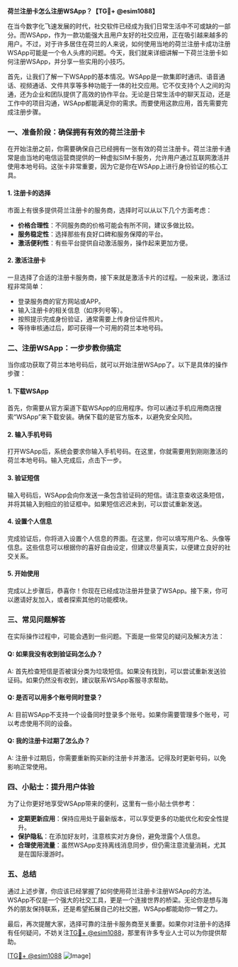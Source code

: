 **荷兰注册卡怎么注册WSApp？【TG💪+ @esim1088】**

在当今数字化飞速发展的时代，社交软件已经成为我们日常生活中不可或缺的一部分。而WSApp，作为一款功能强大且用户友好的社交应用，正在吸引越来越多的用户。不过，对于许多居住在荷兰的人来说，如何使用当地的荷兰注册卡成功注册WSApp可能是一个令人头疼的问题。今天，我们就来详细讲解一下荷兰注册卡如何注册WSApp，并分享一些实用的小技巧。

首先，让我们了解一下WSApp的基本情况。WSApp是一款集即时通讯、语音通话、视频通话、文件共享等多种功能于一体的社交应用。它不仅支持个人之间的沟通，还为企业和团队提供了高效的协作平台。无论是日常生活中的聊天互动，还是工作中的项目沟通，WSApp都能满足你的需求。而要使用这款应用，首先需要完成注册步骤。

### **一、准备阶段：确保拥有有效的荷兰注册卡**

在开始注册之前，你需要确保自己已经拥有一张有效的荷兰注册卡。荷兰注册卡通常是由当地的电信运营商提供的一种虚拟SIM卡服务，允许用户通过互联网激活并使用本地号码。这张卡非常重要，因为它是你在WSApp上进行身份验证的核心工具。

#### **1. 注册卡的选择**
市面上有很多提供荷兰注册卡的服务商，选择时可以从以下几个方面考虑：
- **价格合理性**：不同服务商的价格可能会有所不同，建议多做比较。
- **服务稳定性**：选择那些有良好口碑和服务保障的平台。
- **激活便利性**：有些平台提供自动激活服务，操作起来更加方便。

#### **2. 激活注册卡**
一旦选择了合适的注册卡服务商，接下来就是激活卡片的过程。一般来说，激活过程非常简单：
- 登录服务商的官方网站或APP。
- 输入注册卡的相关信息（如序列号等）。
- 按照提示完成身份验证，通常需要上传身份证件照片。
- 等待审核通过后，即可获得一个可用的荷兰本地号码。

### **二、注册WSApp：一步步教你搞定**

当你成功获取了荷兰本地号码后，就可以开始注册WSApp了。以下是具体的操作步骤：

#### **1. 下载WSApp**
首先，你需要从官方渠道下载WSApp的应用程序。你可以通过手机应用商店搜索“WSApp”来下载安装。确保下载的是官方版本，以避免安全风险。

#### **2. 输入手机号码**
打开WSApp后，系统会要求你输入手机号码。在这里，你就需要用到刚刚激活的荷兰本地号码。输入完成后，点击下一步。

#### **3. 验证短信**
输入号码后，WSApp会向你发送一条包含验证码的短信。请注意查收这条短信，并将其输入到相应的验证框中。如果短信迟迟未到，可以尝试重新发送。

#### **4. 设置个人信息**
完成验证后，你将进入设置个人信息的界面。在这里，你可以填写用户名、头像等信息。这些信息可以根据你的喜好自由设定，但建议尽量真实，以便建立良好的社交关系。

#### **5. 开始使用**
完成以上步骤后，恭喜你！你现在已经成功注册并登录了WSApp。接下来，你可以邀请好友加入，或者探索其他的功能模块。

### **三、常见问题解答**

在实际操作过程中，可能会遇到一些问题。下面是一些常见的疑问及解决方法：

#### **Q: 如果我没有收到验证码怎么办？**
A: 首先检查短信是否被误分类为垃圾短信。如果没有找到，可以尝试重新发送验证码。如果仍然没有收到，建议联系WSApp客服寻求帮助。

#### **Q: 是否可以用多个账号同时登录？**
A: 目前WSApp不支持一个设备同时登录多个账号。如果你需要管理多个账号，可以考虑使用不同的设备。

#### **Q: 我的注册卡过期了怎么办？**
A: 注册卡过期后，你需要重新购买新的注册卡并激活。记得及时更新号码，以免影响正常使用。

### **四、小贴士：提升用户体验**

为了让你更好地享受WSApp带来的便利，这里有一些小贴士供参考：
- **定期更新应用**：保持应用处于最新版本，可以享受更多的功能优化和安全性提升。
- **保护隐私**：在添加好友时，注意核实对方身份，避免泄露个人信息。
- **合理使用流量**：虽然WSApp支持离线消息同步，但仍需注意流量消耗，尤其是在国际漫游时。

### **五、总结**

通过上述步骤，你应该已经掌握了如何使用荷兰注册卡注册WSApp的方法。WSApp不仅是一个强大的社交工具，更是一个连接世界的桥梁。无论你是想与海外的朋友保持联系，还是希望拓展自己的社交圈，WSApp都能助你一臂之力。

最后，再次提醒大家，选择可靠的注册卡服务商至关重要。如果你对注册卡的选择有任何疑问，不妨关注[TG💪+ @esim1088](https://t.me/s/esim1088)，那里有许多专业人士可以为你提供帮助。

[[TG💪+ @esim1088](https://t.me/s/esim1088) ![Image](https://i.postimg.cc/4NQfJmqS/Snipaste-2025-05-13-00-14-12.png)]